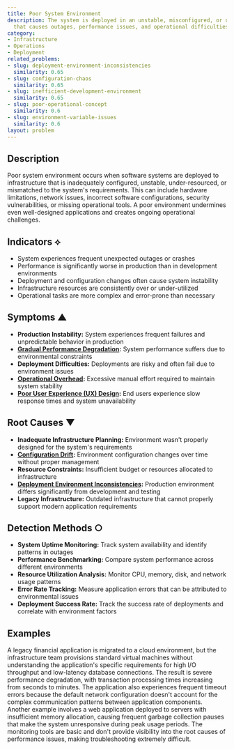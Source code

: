 ```yaml
---
title: Poor System Environment
description: The system is deployed in an unstable, misconfigured, or unsuitable environment
  that causes outages, performance issues, and operational difficulties.
category:
- Infrastructure
- Operations
- Deployment
related_problems:
- slug: deployment-environment-inconsistencies
  similarity: 0.65
- slug: configuration-chaos
  similarity: 0.65
- slug: inefficient-development-environment
  similarity: 0.65
- slug: poor-operational-concept
  similarity: 0.6
- slug: environment-variable-issues
  similarity: 0.6
layout: problem
---
```


## Description

Poor system environment occurs when software systems are deployed to infrastructure that is inadequately configured, unstable, under-resourced, or mismatched to the system's requirements. This can include hardware limitations, network issues, incorrect software configurations, security vulnerabilities, or missing operational tools. A poor environment undermines even well-designed applications and creates ongoing operational challenges.

## Indicators ⟡

- System experiences frequent unexpected outages or crashes
- Performance is significantly worse in production than in development environments
- Deployment and configuration changes often cause system instability
- Infrastructure resources are consistently over or under-utilized
- Operational tasks are more complex and error-prone than necessary

## Symptoms ▲

- **Production Instability:** System experiences frequent failures and unpredictable behavior in production
- **[Gradual Performance Degradation](gradual-performance-degradation.md):** System performance suffers due to environmental constraints
- **Deployment Difficulties:** Deployments are risky and often fail due to environment issues
- **[Operational Overhead](operational-overhead.md):** Excessive manual effort required to maintain system stability
- **[Poor User Experience (UX) Design](poor-user-experience-ux-design.md):** End users experience slow response times and system unavailability

## Root Causes ▼

- **Inadequate Infrastructure Planning:** Environment wasn't properly designed for the system's requirements
- **[Configuration Drift](configuration-drift.md):** Environment configuration changes over time without proper management
- **Resource Constraints:** Insufficient budget or resources allocated to infrastructure
- **[Deployment Environment Inconsistencies](deployment-environment-inconsistencies.md):** Production environment differs significantly from development and testing
- **Legacy Infrastructure:** Outdated infrastructure that cannot properly support modern application requirements

## Detection Methods ○

- **System Uptime Monitoring:** Track system availability and identify patterns in outages
- **Performance Benchmarking:** Compare system performance across different environments
- **Resource Utilization Analysis:** Monitor CPU, memory, disk, and network usage patterns
- **Error Rate Tracking:** Measure application errors that can be attributed to environmental issues
- **Deployment Success Rate:** Track the success rate of deployments and correlate with environment factors

## Examples

A legacy financial application is migrated to a cloud environment, but the infrastructure team provisions standard virtual machines without understanding the application's specific requirements for high I/O throughput and low-latency database connections. The result is severe performance degradation, with transaction processing times increasing from seconds to minutes. The application also experiences frequent timeout errors because the default network configuration doesn't account for the complex communication patterns between application components. Another example involves a web application deployed to servers with insufficient memory allocation, causing frequent garbage collection pauses that make the system unresponsive during peak usage periods. The monitoring tools are basic and don't provide visibility into the root causes of performance issues, making troubleshooting extremely difficult.